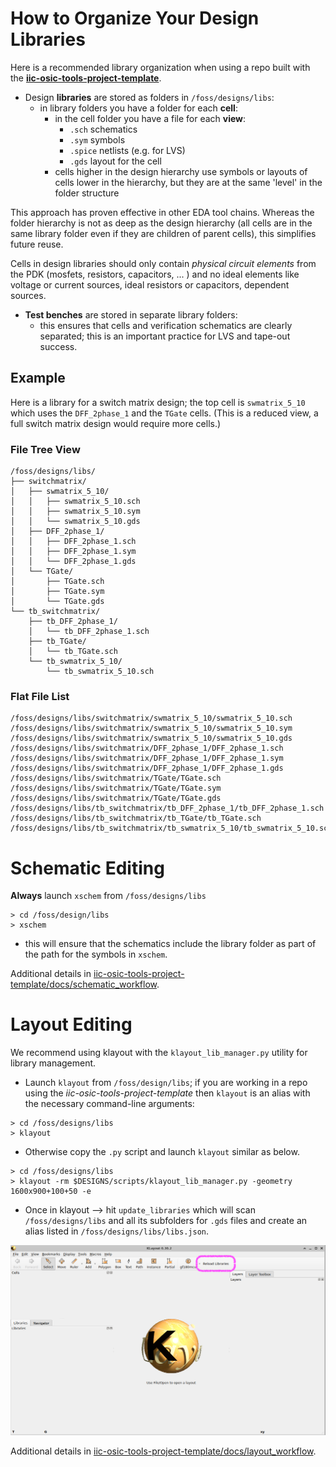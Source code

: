 # How to Organize Your Design Libraries

Here is a recommended library organization when using a repo built with the [**iic-osic-tools-project-template**](https://github.com/Jianxun/iic-osic-tools-project-template).

- Design **libraries** are stored as folders in `/foss/designs/libs`:
  - in library folders you have a folder for each **cell**:
    - in the cell folder you have a file for each **view**:
        - `.sch` schematics
        - `.sym` symbols
        - `.spice` netlists (e.g. for LVS)
        - `.gds` layout for the cell
    - cells higher in the design hierarchy use symbols or layouts of cells lower in the hierarchy, but they are at the same 'level' in the folder structure

This approach has proven effective in other EDA tool chains. Whereas the folder hierarchy is not as deep as the design hierarchy (all cells are in the same library folder even if they are children of parent cells), this simplifies future reuse. 

Cells in design libraries should only contain *physical circuit elements* from the PDK (mosfets, resistors, capacitors, ... ) and no ideal elements like voltage or current sources, ideal resistors or capacitors, dependent sources. 

- **Test benches** are stored in separate library folders:
  - this ensures that cells and verification schematics are clearly separated; this is an important practice for LVS and tape-out success. 

## Example

Here is a library for a switch matrix design; the top cell is `swmatrix_5_10` which uses the `DFF_2phase_1` and the `TGate` cells. (This is a reduced view, a full switch matrix design would require more cells.)

### File Tree View

```
/foss/designs/libs/
├── switchmatrix/
│   ├── swmatrix_5_10/
│   │   ├── swmatrix_5_10.sch
│   │   ├── swmatrix_5_10.sym
│   │   └── swmatrix_5_10.gds
│   ├── DFF_2phase_1/
│   │   ├── DFF_2phase_1.sch
│   │   ├── DFF_2phase_1.sym
│   │   └── DFF_2phase_1.gds
│   └── TGate/
│       ├── TGate.sch
│       ├── TGate.sym
│       └── TGate.gds
└── tb_switchmatrix/
    ├── tb_DFF_2phase_1/
    │   └── tb_DFF_2phase_1.sch
    ├── tb_TGate/
    │   └── tb_TGate.sch
    └── tb_swmatrix_5_10/
        └── tb_swmatrix_5_10.sch
```

### Flat File List

```
/foss/designs/libs/switchmatrix/swmatrix_5_10/swmatrix_5_10.sch
/foss/designs/libs/switchmatrix/swmatrix_5_10/swmatrix_5_10.sym
/foss/designs/libs/switchmatrix/swmatrix_5_10/swmatrix_5_10.gds
/foss/designs/libs/switchmatrix/DFF_2phase_1/DFF_2phase_1.sch
/foss/designs/libs/switchmatrix/DFF_2phase_1/DFF_2phase_1.sym
/foss/designs/libs/switchmatrix/DFF_2phase_1/DFF_2phase_1.gds
/foss/designs/libs/switchmatrix/TGate/TGate.sch
/foss/designs/libs/switchmatrix/TGate/TGate.sym
/foss/designs/libs/switchmatrix/TGate/TGate.gds
/foss/designs/libs/tb_switchmatrix/tb_DFF_2phase_1/tb_DFF_2phase_1.sch
/foss/designs/libs/tb_switchmatrix/tb_TGate/tb_TGate.sch
/foss/designs/libs/tb_switchmatrix/tb_swmatrix_5_10/tb_swmatrix_5_10.sch
```

# Schematic Editing

**Always** launch `xschem` from `/foss/designs/libs`
```
> cd /foss/design/libs
> xschem
```
- this will ensure that the schematics include the library folder as part of the path for the symbols in `xschem`.

Additional details in [iic-osic-tools-project-template/docs/schematic_workflow](https://github.com/Jianxun/iic-osic-tools-project-template/blob/main/docs/schematic_workflow.md).

# Layout Editing

We recommend using klayout with the `klayout_lib_manager.py` utility for library management. 

- Launch `klayout` from `/foss/design/libs`; if you are working in a repo using the *iic-osic-tools-project-template* then `klayout` is an alias with the necessary command-line arguments:
```
> cd /foss/designs/libs
> klayout
```
- Otherwise copy the `.py` script and launch `klayout` similar as below. 

```
> cd /foss/designs/libs
> klayout -rm $DESIGNS/scripts/klayout_lib_manager.py -geometry 1600x900+100+50 -e
```

- Once in klayout --> hit `update_libraries` which will scan `/foss/designs/libs` and all its subfolders for `.gds` files and create an alias listed in `/foss/designs/libs/libs.json`. 

![alt text](img/klayout.png)

Additional details in [iic-osic-tools-project-template/docs/layout_workflow](https://github.com/Jianxun/iic-osic-tools-project-template/blob/main/docs/layout_workflow.md).
